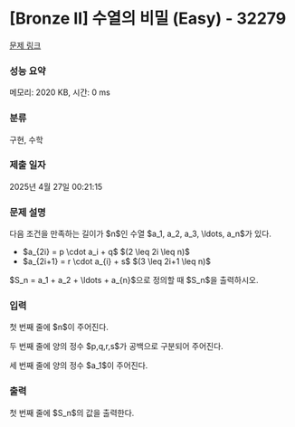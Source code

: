 # [Bronze II] 수열의 비밀 (Easy) - 32279 

[문제 링크](https://www.acmicpc.net/problem/32279) 

### 성능 요약

메모리: 2020 KB, 시간: 0 ms

### 분류

구현, 수학

### 제출 일자

2025년 4월 27일 00:21:15

### 문제 설명

<p>다음 조건을 만족하는 길이가 $n$인 수열 $a_1, a_2, a_3, \ldots, a_n$가 있다.</p>

<ul>
	<li>$a_{2i} = p \cdot a_i + q$ $(2 \leq 2i \leq n)$ </li>
	<li>$a_{2i+1} = r \cdot a_{i} + s$ $(3 \leq 2i+1 \leq n)$</li>
</ul>

<p>$S_n = a_1 + a_2 + \ldots + a_{n}$으로 정의할 때 $S_n$을 출력하시오.</p>

### 입력 

 <p>첫 번째 줄에 $n$이 주어진다.</p>

<p>두 번째 줄에 양의 정수 $p,q,r,s$가 공백으로 구분되어 주어진다.</p>

<p>세 번째 줄에 양의 정수 $a_1$이 주어진다.</p>

### 출력 

 <p>첫 번째 줄에 $S_n$의 값을 출력한다.</p>

